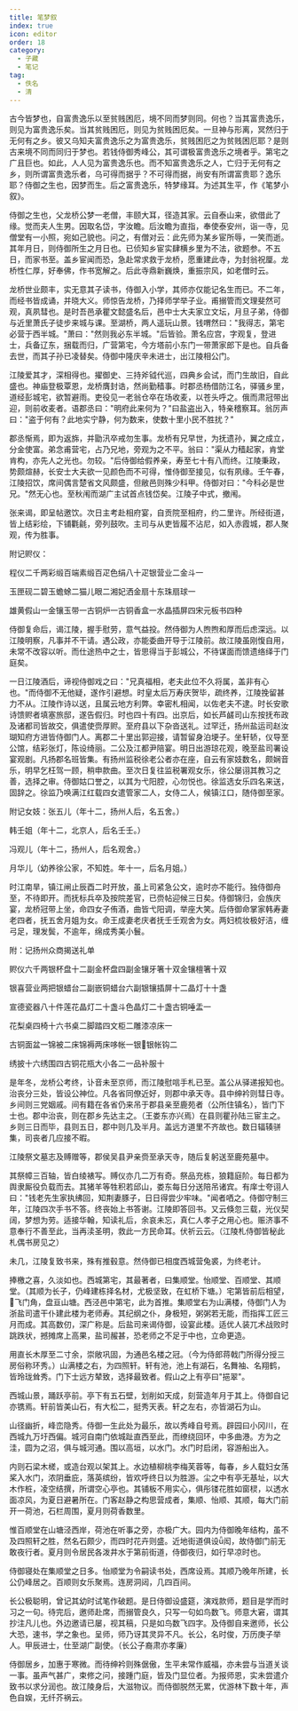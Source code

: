 ```yaml
---
title: 笔梦叙
index: true
icon: editor
order: 18
category:
  - 子藏
  - 笔记
tag:
  - 佚名
  - 清
---
```


古今皆梦也，自富贵逸乐以至贫贱困厄，境不同而梦则同。何也？当其富贵逸乐，则见为富贵逸乐矣。当其贫贱困厄，则见为贫贱困厄矣。一旦神与形离，冥然归于无何有之乡。彼又乌知夫富贵逸乐之为富贵逸乐，贫贱困厄之为贫贱困厄耶？是则古来境不同而同归于梦也。若钱侍御秀峰公，其可谓极富贵逸乐之境者乎。第宅之广且巨也。如此，人人见为富贵逸乐也。而不知富贵逸乐之人，亡归于无何有之乡，则所谓富贵逸乐者，乌可得而据乎？不可得而据，尚安有所谓富贵耶？逸乐耶？侍御之生也，因梦而生。后之富贵逸乐，特梦缘耳。为述其生平，作《笔梦小叙》。  

侍御之生也，父龙桥公梦一老僧，丰颐大耳，径造其家。云自泰山来，欲借此了缘。觉而夫人生男。因取名岱，字汝瞻。后汝瞻为直指，奉使泰安州，诣一寺，见僧堂有一小照，宛如己貌也。问之，有僧对云：此先师为某乡宦所辱，一笑而逝。其年月日，则侍御所生之月日也。已侦知乡宦实肆横乡里为不法，欲题参。不五日，而家书至。盖乡宦闻而恐，急赴常求救于龙桥，愿重建此寺，为封翁祝厘。龙桥性仁厚，好奉佛，作书宽解之。后此寺鼎新巍焕，重振宗风，如老僧时云。  

龙桥世业颇丰，实无意其子读书，侍御入小学，其师亦仅能记名生而已。不二年，而经书皆成诵，并晓大义。师惊告龙桥，乃择师学举子业。甫搦管而文理斐然可观，真夙彗也。是时吾邑承瞿文懿盛名后，邑中士大夫家立文坛，月旦子弟，侍御与近里萧氏子徒步来城与课。至湖桥，两人遥玩山景。钱喟然曰："我得志，第宅必营于西半城。"萧曰："然则我必东半城。"后皆验。萧名应宫，字观复，登进士，兵备辽东，捆载而归，广营第宅，今方塔前小东门一带萧家郎下是也。自兵备去世，而其子孙已凌替矣。侍御中隆庆辛未进士，出江陵相公门。  

江陵爱其才，深相得也。擢御史、三持斧钺代巡，四典乡会试，而门生故旧，自此盛也。神庙登极覃恩，龙桥膺封诰，然尚勤穑事。时郡丞杨借防江名，驿骚乡里，道经彭城宅，欲暂避雨。吏役见一老翁仓卒在场收麦，以苍头呼之。俄而肃冠带出迎，则前收麦者。语郡丞曰："明府此来何为？"曰盐盗出入，特亲稽察耳。翁厉声曰："盗于何有？此地实宁静，何为数来，使数十里小民不胜扰？"  

郡丞惭焉，即为返旆，并勖汛卒戒勿生事。龙桥有兄早世，为抚遗孙，翼之成立，分金使富。弟念甫营宅，占乃兄地，旁观为之不平。翁曰："渠从力穑起家，肯堂肯构，亦先人之光也。勿较。"后侍御给假养亲，寿至七十有八而终。江陵秉政，势颇煊赫，长安士大夫欲一见颜色而不可得，惟侍御至接见，似有夙缘。壬午春，江陵招饮，席间偶言楚省文风颇盛，但敝邑则殊少科甲。侍御对曰："今科必是世兄。"然无心也。至秋闱而湖广主试首点钱岱矣。江陵子中式，撤闱。  

张来谒，即呈帖邀饮。次日主考赴相府宴，自贡院至相府，约二里许。所经街道，皆上结彩绘，下铺氍毹，旁列鼓吹。主司与从吏皆履不沾尼，如入赤霞城，郡人聚观，传为胜事。  

附记赆仪：  

程仪二千两彩缎百端素缎百疋色绢八十疋银营业二金斗一  

玉匣砚二碧玉蟾蜍二猫儿眼二湘妃洒金扇十东珠扇球一  

雄黄假山一金镶玉带一古铜炉一古铜香盒一水晶插屏四宋元板书四种  

侍御复命后，谒江陵，握手慰劳，意气益投。然侍御为人煦煦和厚而后虑深远。以江陵明察，凡事并不干请。遇公政，亦能委曲开导于江陵前。故江陵虽刚愎自用，未常不改容以听。而仕途热中之士，皆思得当于彭城公，不待谋面而馈遗络绎于门庭矣。  

一日江陵酒后，谛视侍御戏之曰："兄真福相，老夫此位不久将属，盖非有心也。"而侍御不无他疑，遂作引避想。时皇太后万寿庆贺毕，疏终养，江陵挽留甚力不从。江陵作诗以送，且属云地方利弊。幸密札相闻，以佐老夫不逮。时长安歌诗馈赆者填塞旅邸，遂告假归。时也四十有四。出京后，如长芦鹾司山东按抚布政及诸都司皆故交，俱遣使赍厚赆。至府县以下杂沓送礼。过罕迁，扬州盐运司赵汝瑚知府方进皆侍御门人。离郡二十里出郭迎接，请暂留身泊埂子。坐轩轿，仪导至公馆，结彩张灯，陈设绮丽。二公及江都尹陪宴。明日出游琼花观，晚至盐司署设宴观剧。凡扬郡名班皆集。有扬州监税徐老公者亦在座，自云有家妓数名，颇娴音乐，明早乞枉驾一顾，稍申款曲。至次日复往监税署观女乐，徐公屡诩其教习之善，选择之审。侍御姑口誉之，以其为弋阳腔，心勿悦也。徐监选女乐四名来送，固辞之。徐监乃唤满江红载四女遣管家二人，女侍二人，候镇江口，随侍御至家。  

附记女妓：张五儿（年十二，扬州人后，名五舍。）  

韩壬姐（年十二，北京人，后名壬壬。）  

冯观儿（年十二，扬州人，后名观舍。）  

月华儿（幼养徐公家，不知姓。年十一，后名月姐。）  

时江南旱，镇江闸止辰酉二时开放，虽上司紧急公文，逾时亦不能行。独侍御舟至，不待即开。而抚标兵卒及按院差官，已赍帖迎候三日矣。侍御锦归，会族庆宴，龙桥冠带上坐，命四女子侑酒，曲皆弋阳调，举座大笑。后侍御命掌家韩寿妻老四者，抚五舍月姐为女。命王成妻老庆者抚壬壬观舍为女。两妇梳妆极好洁，缠弓足，理发鬓，不逾年，绵成秀美小鬟。  

附：记扬州众商揭送礼单  

赆仪六千两银杯盘十二副金杯盘四副金镶牙箸十双金镶檀箸十双  

银喜营业两把银蜡台二副嵌铜蜡台六副银镶插屏十二晶灯十十盏  

宣德瓷器八十件莲花晶灯二十盏斗色晶灯二十盏古铜唾盂一  

花梨桌四椅十六书桌二脚踏四文柜二雕漆凉床一  

古铜面盆一锦被二床锦褥两床哆帐一银银帐钩二  

绣披十六绣围四古铜花瓶大小各二一品补服十  

是年冬，龙桥公考终，讣音未至京师，而江陵慰唁手札已至。盖公从驿递报知也。治丧分三处，皆设公神位。凡各省同僚近好，则郡中承天寺。县中绅衿则彗日寺。乡间则三党姻戚。间有籍在各省仍来吊于郡县亲至鹿苑者（公所住镇名），皆门下士也。郡中治丧，则在郡乡先达主之。（王娄东亦兴焉）在县则瞿孙陆三宦主之。乡则三日而毕，县则五日，郡中则几及半月。盖远方道里不齐故也。数日辐辏骈集，司丧者几应接不暇。  

江陵祭文墓志及赙赠等，郡侯吴县尹亲赍至承天寺，随后复躬送至鹿苑墓中。  

其祭幛三百轴，皆白绫裱写。赙仪亦几二万有奇。祭品充栋，狼籍庭阶。每日都为舆隶厮役负载而去。其猪羊等牲积若邱山，娄东每日分送陪吊诸宾。有庠士夸诩人曰："钱老先生家执绋回，知荆妻豚子，日日得尝少牢味。"闻者哂之。侍御守制三年，江陵四次手书不答。终丧始上书答谢。江陵即答回书。又云倏忽三载，光仪契阔，梦想为劳。适接华翰，知读礼后，余哀未忘，真仁人孝子之用心也。赈济事不意奉行不善至此，当再渎圣明，救此一方民命耳。伏祈云云。（江陵札侍御皆秘此札偶书房见之）  

未几，江陵复致书来，殊有推毂意。然侍御已相度西城营兔裘，为终老计。  

捧檄之喜，久淡如也。西城第宅，其最著者，曰集顺堂。怡顺堂、百顺堂、其顺堂。（其顺为长子，仍峰建栋择名材，尤极坚致，在虹桥下塘。）宅第皆前后相望，飞门角，盘亘山塘。西泾邑中第宅，此为首推。集顺堂右为山满楼，侍御门人为浙盐司遣干仆建此楼为老师寿。其纪纲之仆，身极短，粥粥若无能，而指挥工匠三月而成。其高数仞，深广称是。后盐司来谒侍御，设宴此楼。适优人装兀术战败时跳跌状，撼摊席上高果，盐司赧甚，恐老师之不足于中也，立命更造。  

用直长木厚至二寸余，崇敞巩固，为通邑名楼之冠。（今为侍郎蒋戟门所得分授三房俗称环秀。）山满楼之右，为四照轩。轩有池，池上有湖石，名舞袖、名翔鹤，皆玲珑耸秀。门下士远方辇致，选择最致者。假山之上有亭曰"挹翠"。  

西城山景，踊跃亭前。亭下有五石壁，划削如天成，刻营造年月于其上。侍御自记亦镌焉。轩前皆美山石，有大松二，挺秀天表。轩之左右，亦皆湖石为山。  

山径幽折，峰峦隐秀。侍御一生此处为最乐，故以秀峰自号焉。辟园曰小冈川，在西城九万圩西偏。城河自南门依城趾直西至此，而缭绕回环，中多曲港。方为之洼，圆为之沼，俱与城河通。围以高垣，以水门。水门时启闭，容游船出入。  

内则石梁木槎，或造台观以架其上。水边植柳桃李梅芙蓉等，每春，乡人载妇女荡桨入水门，浓阴垂庇，落英缤纷，皆欢呼终日以为胜游。尘之中有亭无基址，以大木作桩，凌空结撰，所谓空心亭也。其铺板不用实心，俱彤镂花胜如窗棂，以透水面凉风，为夏日避暑所在。门客赵静之构思营成者，集顺、怡顺、其顺，每大门前开一荷池，石栏周围，夏月则荷香数里。  

惟百顺堂在山塘泾西岸，荷池在听事之旁，亦极广大。园内为侍御晚年结构，虽不及四照轩之胜，然名石颇少，而四时花卉则盛。近地街道俱设闳，故侍御门前无敢夜行者。夏月则令居民各泼井水于第前街道，侍御夜归，如行早凉时也。  

侍御寝处在集顺堂之日多。怡顺堂为令嗣读书处，西席设焉。其顺乃晚年所建，长公仍峰居之。百顺则女乐聚焉。连房洞闼，几四百间。  

长公极聪明，曾记其幼时试笔作破题。是日侍御设盛筵，演戏款师，题目是学而时习之一句。待完后，邀师赴席，而搦管良久，只写一句如鸟数飞。师意大窘，谓其抄注凡儿也。外边邀请已屡，视其稿，只是如鸟数飞四字。及侍御自来邀师，长公大恐，速书，学之象也。呈师，师乃讶其灵异不凡。长公，名时俊，万历庚子举人。甲辰进士，仕至湖广副使。（长公子裔肃亦孝廉）  

侍御居乡，加惠于寒微。而待绅衿则殊倨傲，生平未常作威福，亦未尝与当道关谈一事。虽声气甚广，束修之问，接踵门庭，皆及门显位者。为报师恩，实未尝遣介致书以求分润也。故江陵身后，大滋物议。而侍御脱然无累，优游林下数十年，声色自娱，无纤芥祸云。  
